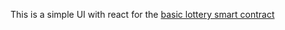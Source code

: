 This is a simple UI with react for the [basic lottery smart contract](https://github.com/ThalKod/basic-lottery-contract)
